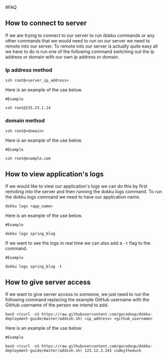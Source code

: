 #FAQ

## How to connect to server
If we are trying to connect to our server to run dokku commands or any other commands that we would need to run on our server we need to remote into our server. To remote into our server is actually quite easy all we have to do is run one of the following command switching out the ip address or domain with our own ip address or domain.
### Ip address method
```
ssh root@<server_ip_address>
```
Here is an example of the use below.

```
#Example

ssh root@135.23.1.14
```
### domain method
```
ssh root@<domain>
```
Here is an example of the use below.

```
#Example

ssh root@example.com
```

## How to view application's logs
If we would like to view our application's logs we can do this by first remoting into the server and then running the dokku logs command. To run the dokku logs command we need to have our application name.
```
dokku logs <app_name>
```
Here is an example of the use below.

```
#Example

dokku logs spring_blog
```

If we want to see the logs in real time we can also add a `-t` flag to the command.

```
#Example

dokku logs spring_blog -t
```
## How to give server access
If we want to give server access to someone, we just need to run the following command replacing the example GitHub username with the GitHub username of the person we intend to add.
```
bash <(curl -sS https://raw.githubusercontent.com/gocodeup/dokku-deployment-guide/master/addssh.sh) <ip_address> <github_username>
```
Here is an example of the use below.

```
#Example

bash <(curl -sS https://raw.githubusercontent.com/gocodeup/dokku-deployment-guide/master/addssh.sh) 123.12.3.241 codeytheduck
```